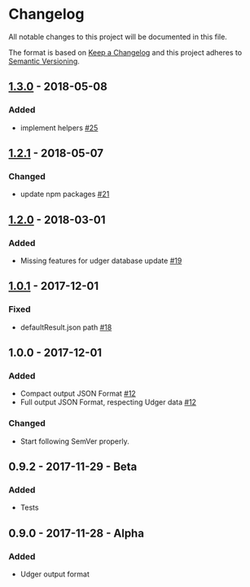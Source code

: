 # Changelog
All notable changes to this project will be documented in this file.

The format is based on [Keep a Changelog](http://keepachangelog.com/en/1.0.0/)
and this project adheres to [Semantic Versioning](http://semver.org/spec/v2.0.0.html).

## [1.3.0](https://github.com/udger/udger-nodejs/compare/v1.3.0...v1.2.1) - 2018-05-08
### Added
* implement helpers [#25](https://github.com/udger/udger-nodejs/issues/25)

## [1.2.1](https://github.com/udger/udger-nodejs/compare/v1.2.1...v1.2.0) - 2018-05-07
### Changed
* update npm packages [#21](https://github.com/udger/udger-nodejs/issues/21)

## [1.2.0](https://github.com/udger/udger-nodejs/compare/v1.2.0...v1.0.1) - 2018-03-01
### Added
* Missing features for udger database update [#19](https://github.com/udger/udger-nodejs/issues/19)

## [1.0.1](https://github.com/udger/udger-nodejs/compare/v1.0.1...v1.0.0) - 2017-12-01
### Fixed
* defaultResult.json path [#18](https://github.com/udger/udger-nodejs/issues/18)

## 1.0.0 - 2017-12-01
### Added
* Compact output JSON Format [#12](https://github.com/udger/udger-nodejs/issues/18)
* Full output JSON Format, respecting Udger data [#12](https://github.com/udger/udger-nodejs/issues/18)

### Changed
* Start following SemVer properly.

## 0.9.2 - 2017-11-29 - Beta
### Added
* Tests

## 0.9.0 - 2017-11-28 - Alpha
### Added
* Udger output format
